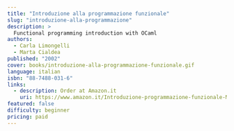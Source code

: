 ```yaml
---
title: "Introduzione alla programmazione funzionale"
slug: "introduzione-alla-programmazione"
description: >
  Functional programming introduction with OCaml
authors:
  - Carla Limongelli
  - Marta Cialdea
published: "2002"
cover: books/introduzione-alla-programmazione-funzionale.gif
language: italian
isbn: "88-7488-031-6"
links:
  - description: Order at Amazon.it
    uri: https://www.amazon.it/Introduzione-programmazione-funzionale-Marta-Cialdea/dp/8874880316
featured: false
difficulty: beginner
pricing: paid
---
```

